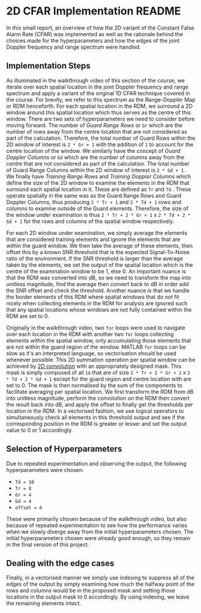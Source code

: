 # 2D CFAR Implementation README

In this small report, an overview of how the 2D variant of the Constant False Alarm Rate (CFAR) was implemented as well as the rationale behind the choices made for the hyperparameters and how the edges of the joint Doppler frequency and range spectrum were handled.

## Implementation Steps

As illuminated in the walkthrough video of this section of the course, we iterate over each spatial location in the joint Doppler frequency and range spectrum and apply a variant of the original 1D CFAR technique covered in the course. For brevity, we refer to this spectrum as the Range-Doppler Map or RDM henceforth. For each spatial location in the RDM, we surround a 2D window around this spatial location which thus serves as the centre of this window. There are two sets of hyperparameters we need to consider before moving forward. The number of _Guard Range Rows_ or `Gr` which are the number of rows away from the centre location that are not considered as part of the calculation. Therefore, the total number of Guard Rows within the 2D window of interest is `2 * Gr + 1` with the addition of `1` to account for the centre location of the window. We similarly have the concept of _Guard Doppler Columns_ or `Gd` which are the number of columns away from the centre that are not considered as part of the calculation. The total number of Guard Range Columns within the 2D window of interest is `2 * Gd + 1` . We finally have _Training Range Rows_ and _Training Doppler Columns_ which define the size of the 2D window to examine the elements in the RDM that surround each spatial location in it. These are defined as `Tr` and `Td` . These operate spatially in the same was as the Guard Range Rows and Guard Doppler Columns, thus producing `2 * Tr + 1` and `2 * Td + 1` rows and columns to examine outside of the Guard elements. Therefore, the size of the window under examination is thus `2 * Tr + 2 * Gr + 1` x `2 * Td + 2 * Gd + 1` for the rows and columns of the spatial window respectively.

For each 2D window under examination, we simply average the elements that are considered training elements and ignore the elements that are within the guard window. We then take the average of these elements, then offset this by a known SNR threshold that is the expected Signal-To-Noise ratio of the environment. If the SNR threshold is larger than the average taken by the elements, we set the output of the spatial location which is the centre of the examination window to be 1, else 0. An important nuance is that the RDM was converted into dB, so we need to transform the map into unitless magnitude, find the average then convert back to dB in order add the SNR offset and check the threshold. Another nuance is that we handle the border elements of this RDM where spatial windows that do not fit nicely when collecting elements in the RDM for analysis are ignored such that any spatial locations whose windows are not fully contained within the RDM are set to 0.

Originally in the walkthrough video, two `for` loops were used to navigate over each location in the RDM with another two `for` loops collecting elements within the spatial window, only accumulating those elements that are not within the guard region of the window.  MATLAB `for` loops can be slow as it's an interpreted language, so vectorisation should be used whenever possible.  This 2D summation operation per spatial window can be achieved by [2D convolution](http://www.songho.ca/dsp/convolution/convolution2d_example.html) with an appropriately designed mask.  This mask is simply composed of all `1`s that are of size `2 * Tr + 2 * Gr + 1` x `2 * Td + 2 * Gd + 1` except for the guard region and centre location with are set to 0.  The mask is then normalised by the sum of the components to facilitate averaging per spatial location.  We first transform the RDM from dB into unitless magnitude, perform the convolution on the RDM then convert the result back into dB, and apply the offset to finally get the thresholds per location in the RDM.  In a vectorised fashion, we use logical operators to simultaneously check all elements in this threshold output and see if the corresponding position in the RDM is greater or lesser and set the output value to 0 or 1 accordingly.

## Selection of Hyperparameters

Due to repeated experimentation and observing the output, the following hyperparameters were chosen:

* `Td = 10`
* `Tr = 8`
* `Gr = 4`
* `Gd = 4`
* `offset = 6`

These were primarily chosen because of the walkthrough video, but also because of repeated experimentation to see how the performance varies when we slowly diverge away from the initial hyperparameters chosen.  The initial hyperparameters chosen were already good enough, so they remain in the final version of this project.

## Dealing with the edge cases

Finally, in a vectorised manner we simply use indexing to suppress all of the edges of the output by simply examining how much the halfway point of the rows and columns would be in the proposed mask and setting those locations in the output mask to 0 accordingly.  By using indexing, we leave the remaining elements intact.